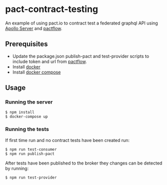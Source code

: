# pact-contract-testing
An example of using pact.io to contract test a federated graphql API using [Apollo Server](https://www.apollographql.com/docs/apollo-server/) and [pactflow](https://www.pactflow.io).

## Prerequisites

- Update the package.json publish-pact and test-provider scripts to include token and url from [pactflow](https://www.pactflow.io). 
- Install [docker](https://www.docker.com/)
- Install [docker compose](https://docs.docker.com/compose/)

## Usage

### Running the server
    $ npm install
    $ docker-compose up

### Running the tests
If first time run and no contract tests have been created run:

    $ npm run test-consumer
    $ npm run publish-pact

After tests have been published to the broker they changes can be detected by running:


    $ npm run test-provider